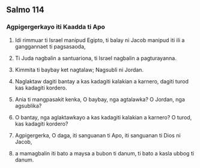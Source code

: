Salmo 114
---------

### Agpigergerkayo iti Kaadda ti Apo

1. Idi rimmuar ti Israel manipud Egipto, ti balay ni Jacob manipud iti ili a ganggannaet ti pagsasaoda,
2. Ti Juda nagbalin a santuariona, ti Israel nagbalin a pagturayanna.

3. Kimmita ti baybay ket nagtalaw;
   Nagsubli ni Jordan.
4. Naglaktaw dagiti bantay a kas kadagiti kalakian a karnero, dagiti turod kas kadagiti kordero.

5. Ania ti mangpasakit kenka, O baybay, nga agtalawka?
   O Jordan, nga agsublika?
6. O bantay, nga aglaktawkayo a kas kadagiti kalakian a karnero?
   O turod, kas kadagiti kordero?

7. Agpigergerka, O daga, iti sanguanan ti Apo, iti sanguanan ti Dios ni Jacob,
8. a mamagbalin iti bato a maysa a bubon ti danum, ti bato a kasla ubbog ti danum.